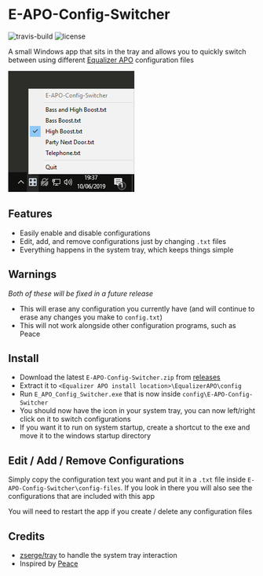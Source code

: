 # E-APO-Config-Switcher

![travis-build](https://travis-ci.com/psidex/E-APO-Config-Switcher.svg?branch=master)
![license](https://img.shields.io/github/license/psidex/E-APO-Config-Switcher.svg)

A small Windows app that sits in the tray and allows you to quickly switch between using different [Equalizer APO](https://sourceforge.net/projects/equalizerapo/) configuration files

![screenshot](screenshot.png)

## Features

- Easily enable and disable configurations
- Edit, add, and remove configurations just by changing `.txt` files
- Everything happens in the system tray, which keeps things simple

## Warnings

*Both of these will be fixed in a future release*

- This will erase any configuration you currently have (and will continue to erase any changes you make to `config.txt`)
- This will not work alongside other configuration programs, such as Peace

## Install

- Download the latest `E-APO-Config-Switcher.zip` from [releases](https://github.com/psidex/E-APO-Config-Switcher/releases/latest)
- Extract it to `<Equalizer APO install location>\EqualizerAPO\config`
- Run `E_APO_Config_Switcher.exe` that is now inside `config\E-APO-Config-Switcher`
- You should now have the icon in your system tray, you can now left/right click on it to switch configurations
- If you want it to run on system startup, create a shortcut to the exe and move it to the windows startup directory

## Edit / Add / Remove Configurations

Simply copy the configuration text you want and put it in a `.txt` file inside `E-APO-Config-Switcher\config-files`. If you look in there you will also see the configurations that are included with this app

You will need to restart the app if you create / delete any configuration files

## Credits

- [zserge/tray](https://github.com/zserge/tray) to handle the system tray interaction
- Inspired by [Peace](https://sourceforge.net/projects/peace-equalizer-apo-extension/)

